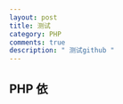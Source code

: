 ```yaml
---
layout: post
title: 测试
category: PHP
comments: true
description: " 测试github "
---
```


## PHP 依





